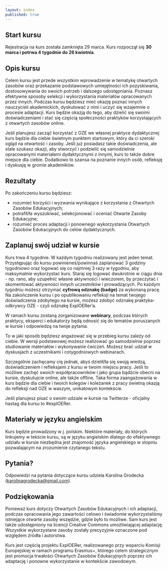 ```yaml
---
layout: index
published: true
---
```

**Start kursu**
-
Rejestracja na kurs została zamknięta 29 marca. Kurs rozpoczął się **30 marca i potrwa 4 tygodnie do 26 kwietnia**. 


**Opis kursu**
-
Celem kursu jest przede wszystkim wprowadzenie w tematykę otwartych zasobów oraz przekazanie podstawowych umiejętności ich pozyskiwania, dostosowywania do swoich potrzeb i dalszego udostępniania. Poznasz efektywne sposoby selekcji i wykorzystania materiałów opracowanych przez innych. Podczas kursu będziesz mieć okazję poznać innych nauczycieli akademickich, dyskutować z nimi i uczyć się wzajemnie o procesie adaptacji. Kurs będzie okazją do tego, aby dzielić się swoimi doświadczeniami i stać się częścią społeczności praktyków korzystających z otwartych zasobów online. 

Jeśli planujesz zacząć korzystać z OZE we własnej praktyce dydaktycznej kurs będzie dla ciebie świetnym punktem startowym, który da ci szeroki ogląd na otwartość i zasoby. Jeśli już posiadasz takie doświadczenia, ale stale szukasz okazji, aby stworzyć i podzielić się samodzielnie opracowanymi materiałami dydaktycznymi z innymi, kurs to także dobre miejsce dla ciebie. Dodatkowo to szansa na poznanie innych osób, refleksję i dyskusję w gromie akademików.

**Rezultaty**
-
Po zakończeniu kursu będziesz:

 - rozumieć korzyści i wyzwania wynikające z korzystania z Otwartych Zasobów Edukacyjnych;
 - potrafił/ła wyszukiwać, selekcjonować i oceniać Otwarte Zasoby Edukacyjne;
 - rozumieć proces adaptacji i ponownego wykorzystania Otwartych Zasobów Edukacyjnych do celów dydaktycznych.

**Zaplanuj swój udział w kursie**
-
Kurs trwa 4 tygodnie. W każdym tygodniu realizowany jest jeden temat. Przystępując do kursu powinieneś/powinnaś zaplanować 3 godziny tygodniowo oraz logować się co najmniej 3 razy w tygodniu, aby maksymalnie wykorzystać kurs. Staraj się logować dwukrotnie w ciągu dnia - np. rano, aby uzupełnić własne aktywności i wieczorem, by przeczytać i skomentować aktywności innych uczestników i prowadzących.
Po każdym tygodniu możesz otrzymać **cyfrową odznakę (badge)** za wykonaną pracę. Na zakończenie kursu i po opublikowaniu refleksji na temat twojego doświadczenia zdobytego na kursie, możesz zdobyć odznakę praktyka-odkrywcy OZE - czyli odznakę ExplOERer’a.

W ramach kursu zostaną zorganizowane **webinary**, podczas których praktycy, eksperci i edukatorzy będą odnosić się do tematów poruszanych w kursie i odpowiedzą na twoje pytania. 

To w jaki sposób będziesz angażować się w przebieg kursu zależy od ciebie. W wersji podstawowej możesz realizować go samodzielnie poprzez studiowanie materiałów i wykonywanie ćwiczeń. Możesz brać udział w dyskusjach z uczestnikami i cotygodniowych webinarach. 

Szczególnie zachęcamy cię jednak, abyś dzielił/ła się swoją wiedzą, doświadczeniem i refleksjami z kursu w twoim miejscu pracy. Jeśli to możliwe zachęć swoich współpracowników i jako grupa bądźcie obecni na kursie, dyskutujcie online, ale także offline. Taka forma zaangażowania w kurs będzie dla ciebie i twoich kolegów i koleżanek z pracy świetną okazją do refleksji nad OZE w waszym, unikatowym kontekście. 

Jeśli planujesz pisać o swoim udziale w kursie na Twitterze - oficjalny hastag dla kursu to #explOERer.

**Materiały w języku angielskim**
-
Kurs będzie prowadzony w j. polskim. Niektóre materiały, do których linkujemy w tekście kursu, są w języku angielskim dlatego do efektywnego udziału w kursie niezbędna jest znajomość języka angielskiego w stopniu pozwalającym na zrozumienie czytanego tekstu.  

**Pytania?**
-
Odpowiedzi na pytania dotyczące kursu udziela Karolina Grodecka (karolinagrodecka@gmail.com).

**Podziękowania** 
-
Ponieważ kurs dotyczy Otwartych Zasobów Edukacyjnych i ich adaptacji, podczas opracowania jego zawartości celowo i świadomie wykorzystaliśmy istniejące otwarte zasoby wszędzie, gdzie było to możliwe. Sam kurs jest także udostępniony na licencji Creative Commons umożliwiającej adaptację. Wszystkie wykorzystane zasoby zostały precyzyjnie oznaczone pod względem źródła i autorstwa.  

Kurs jest częścią projektu ExplOERer, realizowanego przy wsparciu Komisji Europejskiej w ramach programu Erasmus+, którego celem strategicznym jest promocja trwałości Otwartych Zasobów Edukacyjnych poprzez ich adaptację i ponowne wykorzystanie w kontekście zawodowym. 


